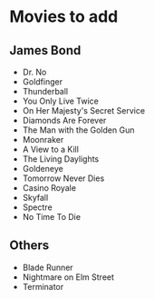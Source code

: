 # Movies to add

## James Bond
* Dr. No
* Goldfinger
* Thunderball
* You Only Live Twice
* On Her Majesty's Secret Service
* Diamonds Are Forever
* The Man with the Golden Gun
* Moonraker
* A View to a Kill
* The Living Daylights
* Goldeneye
* Tomorrow Never Dies
* Casino Royale
* Skyfall
* Spectre
* No Time To Die

## Others
* Blade Runner
* Nightmare on Elm Street
* Terminator

